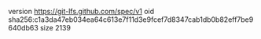 version https://git-lfs.github.com/spec/v1
oid sha256:c1a3da47eb034ea64c613e7f11d3e9fcef7d8347cab1db0b82eff7be9640db63
size 2139
